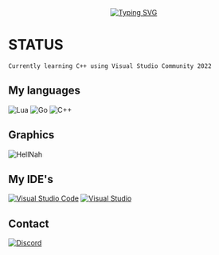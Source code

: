 <div align="center">
    <a href="https://git.io/typing-svg"><img src="https://readme-typing-svg.herokuapp.com?font=Fira+Code&pause=1000&color=7500D2&width=435&lines=Profile" alt="Typing SVG" /></a>
</div>

# STATUS
`Currently learning C++ using Visual Studio Community 2022`

## My languages
![Lua](https://img.shields.io/badge/lua-%232C2D72.svg?style=for-the-badge&logo=lua&logoColor=white)
![Go](https://img.shields.io/badge/go-%2300ADD8.svg?style=for-the-badge&logo=go&logoColor=white)
![C++](https://img.shields.io/badge/C++-00599C.svg?style=for-the-badge&logo=C++&logoColor=white)
## Graphics
![HellNah](https://github-readme-stats.vercel.app/api/top-langs/?username=RIOTLaf&layout=compact&langs_count=8&theme=dark)
## My IDE's
[![Visual Studio Code](https://img.shields.io/badge/Visual%20Studio%20Code-0078d7.svg?style=for-the-badge&logo=visual-studio-code&logoColor=white)](https://vscode.dev)
[![Visual Studio](https://img.shields.io/badge/Visual%20Studio-5C2D91.svg?style=for-the-badge&logo=visual-studio&logoColor=white)](https://visualstudio.microsoft.com)
## Contact
[![Discord](https://img.shields.io/badge/Discord-5865F2.svg?style=for-the-badge&logo=Discord&logoColor=white)](https://discord.com/users/601508234632888320)
